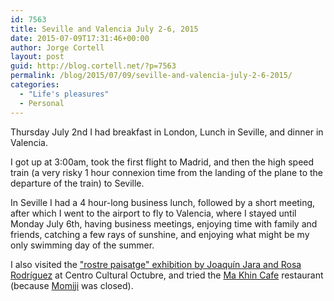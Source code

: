 ```yaml
---
id: 7563
title: Seville and Valencia July 2-6, 2015
date: 2015-07-09T17:31:46+00:00
author: Jorge Cortell
layout: post
guid: http://blog.cortell.net/?p=7563
permalink: /blog/2015/07/09/seville-and-valencia-july-2-6-2015/
categories:
  - "Life's pleasures"
  - Personal
---
```

Thursday July 2nd I had breakfast in London, Lunch in Seville, and dinner in Valencia. 

I got up at 3:00am, took the first flight to Madrid, and then the high speed train (a very risky 1 hour connexion time from the landing of the plane to the departure of the train) to Seville.

In Seville I had a 4 hour-long business lunch, followed by a short meeting, after which I went to the airport to fly to Valencia, where I stayed until Monday July 6th, having business meetings, enjoying time with family and friends, catching a few rays of sunshine, and enjoying what might be my only swimming day of the summer.

I also visited the <a href="http://www.octubre.cat/activ_fitxa.php?id_activitat=2339" target="_blank">"rostre paisatge" exhibition by Joaquín Jara and Rosa Rodríguez</a> at Centro Cultural Octubre, and tried the <a href="http://www.makhincafe.com/" target="_blank">Ma Khin Cafe</a> restaurant (because <a href="http://momijicocina.es/" target="_blank">Momiji</a> was closed).